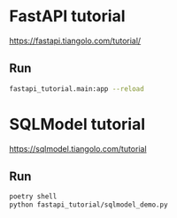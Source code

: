 # FastAPI tutorial

https://fastapi.tiangolo.com/tutorial/


## Run

```sh
fastapi_tutorial.main:app --reload
```


# SQLModel tutorial

https://sqlmodel.tiangolo.com/tutorial


## Run

```sh
poetry shell
python fastapi_tutorial/sqlmodel_demo.py
```
